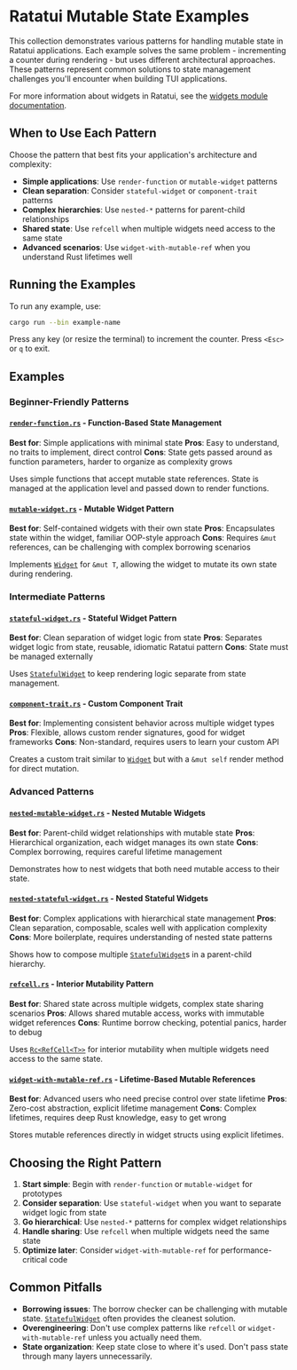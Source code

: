 # Ratatui Mutable State Examples

This collection demonstrates various patterns for handling mutable state in Ratatui applications.
Each example solves the same problem - incrementing a counter during rendering - but uses different
architectural approaches. These patterns represent common solutions to state management challenges
you'll encounter when building TUI applications.

For more information about widgets in Ratatui, see the [widgets module documentation](https://docs.rs/ratatui/latest/ratatui/widgets/index.html).

## When to Use Each Pattern

Choose the pattern that best fits your application's architecture and complexity:

- **Simple applications**: Use `render-function` or `mutable-widget` patterns
- **Clean separation**: Consider `stateful-widget` or `component-trait` patterns
- **Complex hierarchies**: Use `nested-*` patterns for parent-child relationships
- **Shared state**: Use `refcell` when multiple widgets need access to the same state
- **Advanced scenarios**: Use `widget-with-mutable-ref` when you understand Rust lifetimes well

## Running the Examples

To run any example, use:

```bash
cargo run --bin example-name
```

Press any key (or resize the terminal) to increment the counter. Press `<Esc>` or `q` to exit.

## Examples

### Beginner-Friendly Patterns

#### [`render-function.rs`] - Function-Based State Management

**Best for**: Simple applications with minimal state
**Pros**: Easy to understand, no traits to implement, direct control
**Cons**: State gets passed around as function parameters, harder to organize as complexity grows

Uses simple functions that accept mutable state references. State is managed at the application
level and passed down to render functions.

#### [`mutable-widget.rs`] - Mutable Widget Pattern

**Best for**: Self-contained widgets with their own state
**Pros**: Encapsulates state within the widget, familiar OOP-style approach
**Cons**: Requires `&mut` references, can be challenging with complex borrowing scenarios

Implements [`Widget`](https://docs.rs/ratatui/latest/ratatui/widgets/trait.Widget.html) for
`&mut T`, allowing the widget to mutate its own state during rendering.

### Intermediate Patterns

#### [`stateful-widget.rs`] - Stateful Widget Pattern

**Best for**: Clean separation of widget logic from state
**Pros**: Separates widget logic from state, reusable, idiomatic Ratatui pattern
**Cons**: State must be managed externally

Uses [`StatefulWidget`](https://docs.rs/ratatui/latest/ratatui/widgets/trait.StatefulWidget.html)
to keep rendering logic separate from state management.

#### [`component-trait.rs`] - Custom Component Trait

**Best for**: Implementing consistent behavior across multiple widget types
**Pros**: Flexible, allows custom render signatures, good for widget frameworks
**Cons**: Non-standard, requires users to learn your custom API

Creates a custom trait similar to [`Widget`](https://docs.rs/ratatui/latest/ratatui/widgets/trait.Widget.html)
but with a `&mut self` render method for direct mutation.

### Advanced Patterns

#### [`nested-mutable-widget.rs`] - Nested Mutable Widgets

**Best for**: Parent-child widget relationships with mutable state
**Pros**: Hierarchical organization, each widget manages its own state
**Cons**: Complex borrowing, requires careful lifetime management

Demonstrates how to nest widgets that both need mutable access to their state.

#### [`nested-stateful-widget.rs`] - Nested Stateful Widgets

**Best for**: Complex applications with hierarchical state management
**Pros**: Clean separation, composable, scales well with application complexity
**Cons**: More boilerplate, requires understanding of nested state patterns

Shows how to compose multiple [`StatefulWidget`](https://docs.rs/ratatui/latest/ratatui/widgets/trait.StatefulWidget.html)s
in a parent-child hierarchy.

#### [`refcell.rs`] - Interior Mutability Pattern

**Best for**: Shared state across multiple widgets, complex state sharing scenarios
**Pros**: Allows shared mutable access, works with immutable widget references
**Cons**: Runtime borrow checking, potential panics, harder to debug

Uses [`Rc<RefCell<T>>`](https://doc.rust-lang.org/std/rc/struct.Rc.html) for interior mutability
when multiple widgets need access to the same state.

#### [`widget-with-mutable-ref.rs`] - Lifetime-Based Mutable References

**Best for**: Advanced users who need precise control over state lifetime
**Pros**: Zero-cost abstraction, explicit lifetime management
**Cons**: Complex lifetimes, requires deep Rust knowledge, easy to get wrong

Stores mutable references directly in widget structs using explicit lifetimes.

## Choosing the Right Pattern

1. **Start simple**: Begin with `render-function` or `mutable-widget` for prototypes
2. **Consider separation**: Use `stateful-widget` when you want to separate widget logic from state
3. **Go hierarchical**: Use `nested-*` patterns for complex widget relationships
4. **Handle sharing**: Use `refcell` when multiple widgets need the same state
5. **Optimize later**: Consider `widget-with-mutable-ref` for performance-critical code

## Common Pitfalls

- **Borrowing issues**: The borrow checker can be challenging with mutable state.
  [`StatefulWidget`](https://docs.rs/ratatui/latest/ratatui/widgets/trait.StatefulWidget.html)
  often provides the cleanest solution.
- **Overengineering**: Don't use complex patterns like `refcell` or `widget-with-mutable-ref`
  unless you actually need them.
- **State organization**: Keep state close to where it's used. Don't pass state through many
  layers unnecessarily.

[`component-trait.rs`]: ./src/bin/component-trait.rs
[`mutable-widget.rs`]: ./src/bin/mutable-widget.rs
[`nested-mutable-widget.rs`]: ./src/bin/nested-mutable-widget.rs
[`nested-stateful-widget.rs`]: ./src/bin/nested-stateful-widget.rs
[`refcell.rs`]: ./src/bin/refcell.rs
[`render-function.rs`]: ./src/bin/render-function.rs
[`stateful-widget.rs`]: ./src/bin/stateful-widget.rs
[`widget-with-mutable-ref.rs`]: ./src/bin/widget-with-mutable-ref.rs
